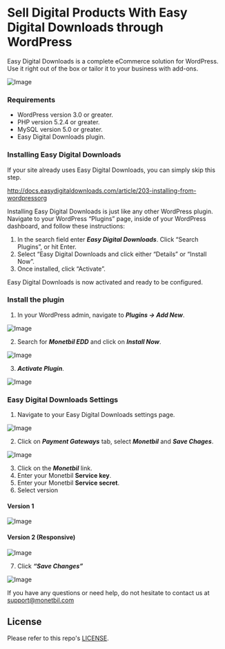 # Sell Digital Products With Easy Digital Downloads through WordPress
Easy Digital Downloads is a complete eCommerce solution for WordPress. Use it right out of the box or tailor it to your business with add-ons.

![Image](https://www.monetbil.com/support/wp-content/uploads/2017/06/header-easy-digital-downloads.png)

### Requirements

* WordPress version 3.0 or greater.
* PHP version 5.2.4 or greater.
* MySQL version 5.0 or greater.
* Easy Digital Downloads plugin.

### Installing Easy Digital Downloads
If your site already uses Easy Digital Downloads, you can simply skip this step.

http://docs.easydigitaldownloads.com/article/203-installing-from-wordpressorg

Installing Easy Digital Downloads is just like any other WordPress plugin. Navigate to your WordPress “Plugins” page, inside of your WordPress dashboard, and follow these instructions:

1. In the search field enter ***Easy Digital Downloads***. Click “Search Plugins”, or hit Enter.
2. Select “Easy Digital Downloads and click either “Details” or “Install Now”.
3. Once installed, click “Activate”.

Easy Digital Downloads is now activated and ready to be configured.

### Install the plugin

1. In your WordPress admin, navigate to ***Plugins -> Add New***.

![Image](https://www.monetbil.com/support/wp-content/uploads/2017/04/pluginsaddnew.png)

2. Search for ***Monetbil EDD*** and click on ***Install Now***.

![Image](https://www.monetbil.com/support/wp-content/uploads/2017/06/pluginsearchedd.png)

3. ***Activate Plugin***.

![Image](https://www.monetbil.com/support/wp-content/uploads/2017/06/pluginactivateedd.png)

### Easy Digital Downloads Settings

1. Navigate to your Easy Digital Downloads settings page.

![Image](https://www.monetbil.com/support/wp-content/uploads/2017/06/eddsettings-1.png)

2. Click on ***Payment Gateways*** tab, select ***Monetbil*** and ***Save Chages***.

![Image](https://www.monetbil.com/support/wp-content/uploads/2017/06/eddpaymentgateways.png)

3. Click on the ***Monetbil*** link.
4. Enter your Monetbil **Service key**.
5. Enter your Monetbil **Service secret**.
6. Select version

#### Version 1
![Image](https://www.monetbil.com/support/wp-content/uploads/2017/06/en-widget-version-1.png)

#### Version 2 (Responsive)
![Image](https://www.monetbil.com/support/wp-content/uploads/2017/06/en-widget-version-2.png)

7. Click ***“Save Changes”***

![Image](https://www.monetbil.com/support/wp-content/uploads/2017/06/eddmonetbillink.png)

If you have any questions or need help, do not hesitate to contact us at [support@monetbil.com](https://www.monetbil.com/contact/support/?referral=github)

## License

Please refer to this repo's [LICENSE](LICENSE).
